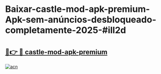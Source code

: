 # Baixar-castle-mod-apk-premium-Apk-sem-anúncios-desbloqueado-completamente-2025-#ill2d

# <h2><a href="https://ainizakaria.my?title=castle-mod-apk-premium&ref=24M">🔗👉 🔴 castle-mod-apk-premium</a></h2>

[![acn](https://github.com/user-attachments/assets/0f9c940e-d8b0-45ae-aac7-cd30a18b3e1c)](https://ainizakaria.my?title=castle-mod-apk-premium&ref=24M)

